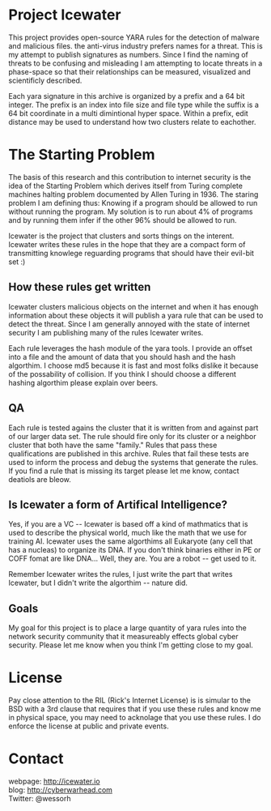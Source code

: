 # Project Icewater

This project provides open-source YARA rules for the detection of malware and malicious files. the anti-virus 
industry prefers names for a threat. This is my attempt to publish signatures as numbers. Since I find the 
naming of threats to be confusing and misleading I am attempting to locate threats in a phase-space so that 
their relationships can be measured, visualized and scientificly described.

Each yara signature in this archive is organized by a prefix and a 64 bit integer. The prefix is an index into 
file size and file type while the suffix is a 64 bit coordinate in a multi dimintional hyper space. Within a prefix, 
edit distance may be used to understand how two clusters relate to eachother.

# The Starting Problem
The basis of this research and this contribution to internet security is the idea of the Starting Problem which 
derives itself from Turing complete machines halting problem documented by Allen Turing in 1936. The staring problem 
I am defining thus: Knowing if a program should be allowed to run without running the program. My solution is to run 
about 4% of programs and by running them infer if the other 96% should be allowed to run.

Icewater is the project that clusters and sorts things on the interent. Icewater writes these rules in the hope that 
they are a compact form of transmitting knowlege reguarding programs that should have their evil-bit set :) 

## How these rules get written
Icewater clusters malicious objects on the internet and when it has enough information about these objects it will publish 
a yara rule that can be used to detect the threat. Since I am generally annoyed with the state of internet security I am
publishing many of the rules Icewater writes.

Each rule leverages the hash module of the yara tools. I provide an offset into a file and the amount of data that you
should hash and the hash algorthim. I choose md5 because it is fast and most folks dislike it because of the possability 
of collision. If you think I should choose a different hashing algorthim please explain over beers.

## QA
Each rule is tested agains the cluster that it is written from and against part of our larger data set. The rule should fire only for its cluster or a neighbor cluster that both have the same "family." Rules that pass these qualifications are published in this archive.  Rules that fail these tests are used to inform the process and debug the systems that generate the rules. If you find a rule that is missing its target please let me know, contact deatiols are bleow.

## Is Icewater a form of Artifical Intelligence?
Yes, if you are a VC -- Icewater is based off a kind of mathmatics that is used to describe the physical world, much like the 
math that we use for training AI. Icewater uses the same algorthims all Eukaryote (any cell that has a nucleas) to organize 
its DNA. If you don't think binaries either in PE or COFF fomat are like DNA... Well, they are. You are a robot -- get used 
to it.

Remember Icewater writes the rules, I just write the part that writes Icewater, but I didn't write the 
algorthim -- nature did.

## Goals
My goal for this project is to place a large quantity of yara rules into the network security community that it measureably
effects global cyber security. Please let me know when you think I'm getting close to my goal.

# License
Pay close attention to the RIL (Rick's Internet License) is is simular to the BSD with a 3rd clause that requires 
that if you use these rules and know me in physical space, you may need to acknolage that you use these rules. I do 
enforce the license at public and private events. 

# Contact
webpage:  http://icewater.io  
blog:     http://cyberwarhead.com  
Twitter:  @wessorh  
